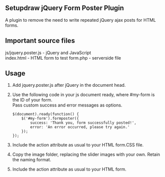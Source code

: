<h2>Setupdraw jQuery Form Poster Plugin</h2>
A plugin to remove the need to write repeated jQuery ajax posts for HTML forms.

<h2>Important source files</h2>
js/jquery.poster.js 	- jQuery and JavaScript<br />
index.html 				- HTML form to test
form.php				- serverside file

<h2>Usage</h2>

1. Add jquery.poster.js after jQuery in the document head.

2.  Use the following code in your js document ready, where #my-form is the ID of your form.<br/>
	Pass custom success and error messages as options.<br/>
	```
	$(document).ready(function() {
		$('#my-form').formposter({
			success: 'Thank you, form successfully posted!',
			error: 'An error occurred, please try again.'
		});
	});
	```

3.  Include the action attribute as usual to your HTML form.CSS file.

4.  Copy the image folder, replacing the slider images with your own. Retain the naming format.

5. Include the action attribute as usual to your HTML form.
